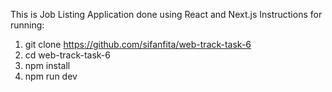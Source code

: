 This is Job Listing Application done using React and Next.js
Instructions for running:

1. git clone https://github.com/sifanfita/web-track-task-6
2. cd web-track-task-6
3. npm install
4. npm run dev
